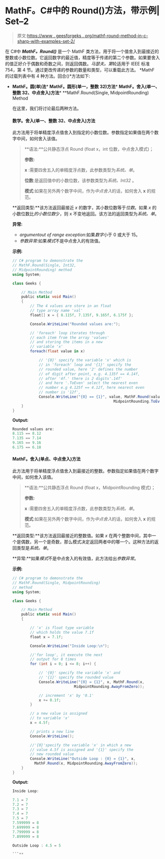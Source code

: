 # MathF。C#中的 Round()方法，带示例| Set–2

> 原文:[https://www . geesforgeks . org/mathf-round-method-in-c-sharp-with-examples-set-2/](https://www.geeksforgeeks.org/mathf-round-method-in-c-sharp-with-examples-set-2/)

在 C#中 ***MathF。Round()*** 是一个 MathF 类方法，用于将一个值舍入到最接近的整数或小数位数。它返回数字的最近值，精度等于传递的第二个参数。如果要舍入的值正好介于偶数和奇数之间，则返回偶数。*马瑟夫。第*轮适用于 IEEE 标准 754，第 4 节。通过更改传递的参数的数量和类型，可以重载此方法。 *MathF 的过载列表中有 4 种方法。回合()*方法如下:

*   **MathF。圆(单)法***   **MathF。圆形(单一，整数 32)方法***   **MathF。舍入(单一、整数 32、中点舍入)方法***   **MathF.Round(Single, MidpointRounding) Method

    在这里，我们将讨论最后两种方法。

    #### 数学。舍入(单一、整数 32、中点舍入)方法

    此方法用于将单精度浮点值舍入到指定的小数位数。参数指定如果值在两个数字中间，如何舍入该值。

    > **语法:**公共静态浮点 Round (float x，int 位数，中点舍入模式)；
    > 
    > **参数:**
    > 
    > **x** :需要四舍五入的单精度浮点数，此参数类型为*系统。单*。
    > 
    > **位数**:是返回值中的小数位数，该参数类型为*系统。Int32* 。
    > 
    > **模式**:如果在另外两个数字中间，作为*中点舍入*的话，如何舍入 **x** 的规范。

    **返回类型:**该方法返回最接近 *x* 的数字，其小数位数等于*位数*。如果 *x* 的小数位数比*的小数位数*少，则 x 不变地返回。该方法的返回类型为*系统。单*。

    **异常:**

    *   *argumentout of range exception*:如果*数字*小于 0 或大于 15。
    *   *参数异常*:如果*模式*不是中点舍入的有效值。

    **示例:**

    ```cs
    // C# program to demonstrate the
    // MathF.Round(Single, Int32,
    // MidpointRounding) method
    using System;

    class Geeks {

        // Main Method
        public static void Main()
        {
            // The 4 values are store in an float
            // type array name 'val'
            float[] x = { 8.115f, 7.135f, 9.165f, 6.175f };

            Console.WriteLine("Rounded values are:");

            // 'foreach' loop iterates through
            // each item from the array 'values'
            // and storing the items in a new
            // variable 'x'
            foreach(float value in x)

                // '{0}' specify the variable 'x' which is
                // in 'foreach' loop and '{1}' specify the
                // rounded value, here '2' defines the number
                // of digit after point, e.g. 4.135f == 4.14f,
                // after '4f.' there is 2 digits'.14f'
                // and here '.ToEven' select the nearest even
                // number e.g 4.125f == 4.12f, here nearest even
                // number is '12f',
                Console.WriteLine("{0} == {1}", value, MathF.Round(value, 2,
                                                  MidpointRounding.ToEven));
        }
    }
    ```

    **Output:**

    ```cs
    Rounded values are:
    8.115 == 8.12
    7.135 == 7.14
    9.165 == 9.16
    6.175 == 6.18

    ```

    #### MathF。舍入(单点、中点舍入)方法

    此方法用于将单精度浮点值舍入到最接近的整数。参数指定如果值在两个数字中间，如何舍入该值。

    > **语法:**公共静态浮点 Round (float x，MidpointRounding 模式)；
    > 
    > **参数:**
    > 
    > **x** :需要四舍五入的单精度浮点数，此参数类型为*系统。单*。
    > 
    > **模式**:如果在另外两个数字中间，作为*中点舍入*的话，如何舍入 **x** 的规范。

    **返回类型:**该方法返回最接近的整数值。如果 *x* 在两个整数中间，其中一个是偶数，另一个是奇数，那么模式决定返回两者中的哪一个。这种方法的返回类型是*系统。单*。

    **异常:**如果*模式*不是中点舍入的有效值，此方法给出*参数异常*。

    **示例:**

    ```cs
    // C# program to demonstrate the
    // MathF.Round(Single, MidpointRounding) 
    // method
    using System;

    class Geeks {

        // Main Method
        public static void Main()
        {

            // 'x' is float type variable
            // which holds the value 7.1f
            float x = 7.1f;

            Console.WriteLine("Inside Loop:\n");

            //'for loop', it execute the next
            // output for 8 times
            for (int i = 0; i <= 8; i++) {

                // '{0}' specify the variable 'x' and
                // '{1}' specify the rounded value
                Console.WriteLine("{0} = {1}", x, MathF.Round(x,
                                MidpointRounding.AwayFromZero));

                // increment 'x' by '0.1'
                x += 0.1f;
            }

            // a new value is assigned
            // to variable 'x'
            x = 4.5f;

            // prints a new line
            Console.WriteLine();

            //'{0}'specify the variable 'x' in which a new
            // value 4.5f is assigned and '{1}' specify the
            // new rounded value
            Console.WriteLine("Outside Loop : {0} = {1}", x,
              MathF.Round(x, MidpointRounding.AwayFromZero));
        }
    }
    ```

    **Output:**

    ```cs
    Inside Loop:

    7.1 = 7
    7.2 = 7
    7.3 = 7
    7.4 = 7
    7.5 = 7
    7.599999 = 8
    7.699999 = 8
    7.799999 = 8
    7.899999 = 8

    Outside Loop : 4.5 = 5

    ```**